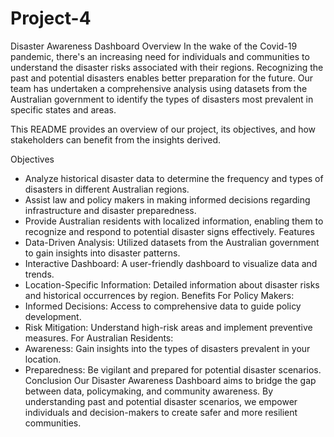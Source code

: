 # Project-4

Disaster Awareness Dashboard
Overview
In the wake of the Covid-19 pandemic, there's an increasing need for individuals and communities to understand the disaster risks associated with their regions. Recognizing the past and potential disasters enables better preparation for the future. Our team has undertaken a comprehensive analysis using datasets from the Australian government to identify the types of disasters most prevalent in specific states and areas.

This README provides an overview of our project, its objectives, and how stakeholders can benefit from the insights derived.

Objectives
-	Analyze historical disaster data to determine the frequency and types of disasters in different Australian regions.
-	Assist law and policy makers in making informed decisions regarding infrastructure and disaster preparedness.
-	Provide Australian residents with localized information, enabling them to recognize and respond to potential disaster signs effectively.
Features
-	Data-Driven Analysis: Utilized datasets from the Australian government to gain insights into disaster patterns.
-	Interactive Dashboard: A user-friendly dashboard to visualize data and trends.
-	Location-Specific Information: Detailed information about disaster risks and historical occurrences by region.
Benefits
For Policy Makers:
-	Informed Decisions: Access to comprehensive data to guide policy development.
-	Risk Mitigation: Understand high-risk areas and implement preventive measures.
For Australian Residents:
-	Awareness: Gain insights into the types of disasters prevalent in your location.
-	Preparedness: Be vigilant and prepared for potential disaster scenarios.
Conclusion
Our Disaster Awareness Dashboard aims to bridge the gap between data, policymaking, and community awareness. By understanding past and potential disaster scenarios, we empower individuals and decision-makers to create safer and more resilient communities.

